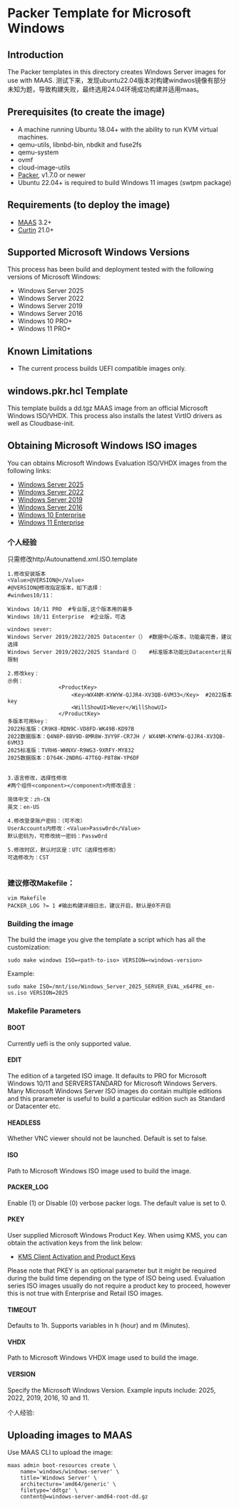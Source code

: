 # Packer Template for Microsoft Windows

## Introduction

The Packer templates in this directory creates Windows Server images for use with MAAS.
测试下来，发现ubuntu22.04版本对构建windwos镜像有部分未知为题，导致构建失败，最终选用24.04环境成功构建并适用maas。



## Prerequisites (to create the image)

* A machine running Ubuntu 18.04+ with the ability to run KVM virtual machines.
* qemu-utils, libnbd-bin, nbdkit and fuse2fs
* qemu-system
* ovmf
* cloud-image-utils
* [Packer](https://www.packer.io/intro/getting-started/install.html), v1.7.0 or newer
* Ubuntu 22.04+ is required to build Windows 11 images (swtpm package)


## Requirements (to deploy the image)

* [MAAS](https://maas.io) 3.2+
* [Curtin](https://launchpad.net/curtin) 21.0+


## Supported Microsoft Windows Versions

This process has been build and deployment tested with the following versions of
Microsoft Windows:

* Windows Server 2025
* Windows Server 2022
* Windows Server 2019
* Windows Server 2016
* Windows 10 PRO+
* Windows 11 PRO+


## Known Limitations

* The current process builds UEFI compatible images only.


## windows.pkr.hcl Template

This template builds a dd.tgz MAAS image from an official Microsoft Windows ISO/VHDX. 
This process also installs the latest VirtIO drivers as well as Cloudbase-init.


## Obtaining Microsoft Windows ISO images

You can obtains Microsoft Windows Evaluation ISO/VHDX images from the following links:

* [Windows Server 2025](https://www.microsoft.com/en-us/evalcenter/download-windows-server-2025)
* [Windows Server 2022](https://www.microsoft.com/en-us/evalcenter/download-windows-server-2022)
* [Windows Server 2019](https://www.microsoft.com/en-us/evalcenter/download-windows-server-2019)
* [Windows Server 2016](https://www.microsoft.com/en-us/evalcenter/download-windows-server-2016)
* [Windows 10 Enterprise](https://www.microsoft.com/en-us/evalcenter/download-windows-10-enterprise)
* [Windows 11 Enterprise](https://www.microsoft.com/en-us/evalcenter/download-windows-11-enterprise)



### 个人经验
只需修改http/Autounattend.xml.ISO.template
```shell
1.修改安装版本
<Value>@VERSION@</Value>
#@VERSION@修改指定版本，如下选择：
#windwos10/11：

Windows 10/11 PRO  #专业版,这个版本用的最多
Windows 10/11 Enterprise  #企业版，可选

windows sever:
Windows Server 2019/2022/2025 Datacenter（） #数据中心版本，功能最完善，建议选择
Windows Server 2019/2022/2025 Standard（）   #标准版本功能比Datacenter比有限制

2.修改key：
示例：
                <ProductKey>
                    <Key>WX4NM-KYWYW-QJJR4-XV3QB-6VM33</Key>  #2022版本key
                    <WillShowUI>Never</WillShowUI>
                </ProductKey>
多版本可用key：
2022标准版：CR9K8-RDN9C-VD8FD-WK49B-KD97B
2022数据版本：Q4N8P-8BV9D-8MR8W-3VY9F-CR7JH / WX4NM-KYWYW-QJJR4-XV3QB-6VM33
2025标准版：TVRH6-WHNXV-R9WG3-9XRFY-MY832
2025数据版本：D764K-2NDRG-47T6Q-P8T8W-YP6DF


3.语言修改，选择性修改
#两个组件<component></component>内修改语言：

简体中文：zh-CN
英文：en-US

4.修改登录账户密码：（可不改）
UserAccounts内修改：<Value>Passw0rd</Value>
默认密码为，可修改统一密码：Passw0rd
 
5.修改时区，默认时区是：UTC（选择性修改）
可选修改为：CST
      
````

### 建议修改Makefile：
``` shell
vim Makefile
PACKER_LOG ?= 1 #输出构建详细日志，建议开启，默认是0不开启
```

### Building the image

The build the image you give the template a script which has all the
customization:

```shell
sudo make windows ISO=<path-to-iso> VERSION=<windows-version>
```

Example:

```shell
sudo make ISO=/mnt/iso/Windows_Server_2025_SERVER_EVAL_x64FRE_en-us.iso VERSION=2025
```

### Makefile Parameters

#### BOOT

Currently uefi is the only supported value.

#### EDIT

The edition of a targeted ISO image. It defaults to PRO for Microsoft Windows 10/11
and SERVERSTANDARD for Microsoft Windows Servers. Many Microsoft Windows Server ISO
images do contain multiple editions and this prarameter is useful to build a particular
edition such as Standard or Datacenter etc.

#### HEADLESS

Whether VNC viewer should not be launched. Default is set to false.

#### ISO

Path to Microsoft Windows ISO image used to build the image.

#### PACKER_LOG

Enable (1) or Disable (0) verbose packer logs. The default value is set to 0.

#### PKEY

User supplied Microsoft Windows Product Key. When usimg KMS, you can obtain the
activation keys from the link below:

* [KMS Client Activation and Product Keys](https://learn.microsoft.com/en-us/windows-server/get-started/kms-client-activation-keys)

Please note that PKEY is an optional parameter but it might be required during
the build time depending on the type of ISO being used. Evaluation series ISO
images usually do not require a product key to proceed, however this is not
true with Enterprise and Retail ISO images.

#### TIMEOUT

Defaults to 1h. Supports variables in h (hour) and m (Minutes).

#### VHDX

Path to Microsoft Windows VHDX image used to build the image.

#### VERSION

Specify the Microsoft Windows Version. Example inputs include: 2025, 2022, 2019, 2016, 10
and 11.

个人经验:

## Uploading images to MAAS

Use MAAS CLI to upload the image:

```shell
maas admin boot-resources create \
    name='windows/windows-server' \
    title='Windows Server' \
    architecture='amd64/generic' \
    filetype='ddtgz' \
    content@=windows-server-amd64-root-dd.gz
```
